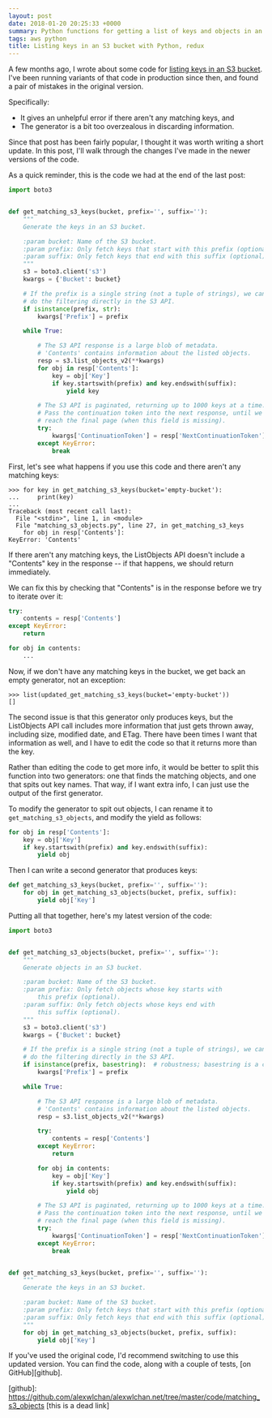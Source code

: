 ```yaml
---
layout: post
date: 2018-01-20 20:25:33 +0000
summary: Python functions for getting a list of keys and objects in an S3 bucket.
tags: aws python
title: Listing keys in an S3 bucket with Python, redux
---
```


A few months ago, I wrote about some code for [listing keys in an S3 bucket](/2017/07/listing-s3-keys/).
I've been running variants of that code in production since then, and found a pair of mistakes in the original version.

Specifically:

*   It gives an unhelpful error if there aren't any matching keys, and
*   The generator is a bit too overzealous in discarding information.

Since that post has been fairly popular, I thought it was worth writing a short update.
In this post, I'll walk through the changes I've made in the newer versions of the code.

<!-- summary -->

As a quick reminder, this is the code we had at the end of the last post:

```python
import boto3


def get_matching_s3_keys(bucket, prefix='', suffix=''):
    """
    Generate the keys in an S3 bucket.

    :param bucket: Name of the S3 bucket.
    :param prefix: Only fetch keys that start with this prefix (optional).
    :param suffix: Only fetch keys that end with this suffix (optional).
    """
    s3 = boto3.client('s3')
    kwargs = {'Bucket': bucket}

    # If the prefix is a single string (not a tuple of strings), we can
    # do the filtering directly in the S3 API.
    if isinstance(prefix, str):
        kwargs['Prefix'] = prefix

    while True:

        # The S3 API response is a large blob of metadata.
        # 'Contents' contains information about the listed objects.
        resp = s3.list_objects_v2(**kwargs)
        for obj in resp['Contents']:
            key = obj['Key']
            if key.startswith(prefix) and key.endswith(suffix):
                yield key

        # The S3 API is paginated, returning up to 1000 keys at a time.
        # Pass the continuation token into the next response, until we
        # reach the final page (when this field is missing).
        try:
            kwargs['ContinuationToken'] = resp['NextContinuationToken']
        except KeyError:
            break
```

First, let's see what happens if you use this code and there aren't any matching keys:

```pycon
>>> for key in get_matching_s3_keys(bucket='empty-bucket'):
...     print(key)
...
Traceback (most recent call last):
  File "<stdin>", line 1, in <module>
  File "matching_s3_objects.py", line 27, in get_matching_s3_keys
    for obj in resp['Contents']:
KeyError: 'Contents'
```

If there aren't any matching keys, the ListObjects API doesn't include a "Contents" key in the response -- if that happens, we should return immediately.

We can fix this by checking that "Contents" is in the response before we try to iterate over it:

```python
try:
    contents = resp['Contents']
except KeyError:
    return

for obj in contents:
    ...
```

Now, if we don't have any matching keys in the bucket, we get back an empty generator, not an exception:

```pycon
>>> list(updated_get_matching_s3_keys(bucket='empty-bucket'))
[]
```

The second issue is that this generator only produces keys, but the ListObjects API call includes more information that just gets thrown away, including size, modified date, and ETag.
There have been times I want that information as well, and I have to edit the code so that it returns more than the key.

Rather than editing the code to get more info, it would be better to split this function into two generators: one that finds the matching objects, and one that spits out key names.
That way, if I want extra info, I can just use the output of the first generator.

To modify the generator to spit out objects, I can rename it to `get_matching_s3_objects`, and modify the yield as follows:

```python
for obj in resp['Contents']:
    key = obj['Key']
    if key.startswith(prefix) and key.endswith(suffix):
        yield obj
```

Then I can write a second generator that produces keys:

```python
def get_matching_s3_keys(bucket, prefix='', suffix=''):
    for obj in get_matching_s3_objects(bucket, prefix, suffix):
        yield obj['Key']
```

Putting all that together, here's my latest version of the code:

```python
import boto3


def get_matching_s3_objects(bucket, prefix='', suffix=''):
    """
    Generate objects in an S3 bucket.

    :param bucket: Name of the S3 bucket.
    :param prefix: Only fetch objects whose key starts with
        this prefix (optional).
    :param suffix: Only fetch objects whose keys end with
        this suffix (optional).
    """
    s3 = boto3.client('s3')
    kwargs = {'Bucket': bucket}

    # If the prefix is a single string (not a tuple of strings), we can
    # do the filtering directly in the S3 API.
    if isinstance(prefix, basestring):  # robustness; basestring is a common superclass of str, unicode and potentially some more string classes
        kwargs['Prefix'] = prefix

    while True:

        # The S3 API response is a large blob of metadata.
        # 'Contents' contains information about the listed objects.
        resp = s3.list_objects_v2(**kwargs)

        try:
            contents = resp['Contents']
        except KeyError:
            return

        for obj in contents:
            key = obj['Key']
            if key.startswith(prefix) and key.endswith(suffix):
                yield obj

        # The S3 API is paginated, returning up to 1000 keys at a time.
        # Pass the continuation token into the next response, until we
        # reach the final page (when this field is missing).
        try:
            kwargs['ContinuationToken'] = resp['NextContinuationToken']
        except KeyError:
            break


def get_matching_s3_keys(bucket, prefix='', suffix=''):
    """
    Generate the keys in an S3 bucket.

    :param bucket: Name of the S3 bucket.
    :param prefix: Only fetch keys that start with this prefix (optional).
    :param suffix: Only fetch keys that end with this suffix (optional).
    """
    for obj in get_matching_s3_objects(bucket, prefix, suffix):
        yield obj['Key']
```

If you've used the original code, I'd recommend switching to use this updated version.
You can find the code, along with a couple of tests, [on GitHub][github].

[github]: https://github.com/alexwlchan/alexwlchan.net/tree/master/code/matching_s3_objects [this is a dead link]
